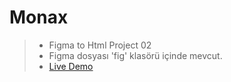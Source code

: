 # Monax
> - Figma to Html Project 02
> - Figma dosyası 'fig' klasörü içinde mevcut.
> - [Live Demo](https://falovic.github.io/monax)
